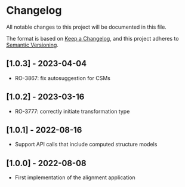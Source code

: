# Changelog
All notable changes to this project will be documented in this file.

The format is based on [Keep a Changelog](https://keepachangelog.com/en/1.0.0/),
and this project adheres to [Semantic Versioning](https://semver.org/spec/v2.0.0.html).

## [1.0.3] - 2023-04-04
- RO-3867: fix autosuggestion for CSMs

## [1.0.2] - 2023-03-16
- RO-3777: correctly initiate transformation type

## [1.0.1] - 2022-08-16
- Support API calls that include computed structure models

## [1.0.0] - 2022-08-08
- First implementation of the alignment application